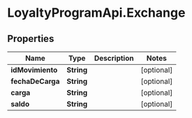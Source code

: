 # LoyaltyProgramApi.Exchange

## Properties
Name | Type | Description | Notes
------------ | ------------- | ------------- | -------------
**idMovimiento** | **String** |  | [optional] 
**fechaDeCarga** | **String** |  | [optional] 
**carga** | **String** |  | [optional] 
**saldo** | **String** |  | [optional] 


